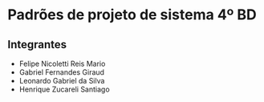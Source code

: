 # Padrões de projeto de sistema 4º BD

## Integrantes
- Felipe Nicoletti Reis Mario
- Gabriel Fernandes Giraud
- Leonardo Gabriel da Silva
- Henrique Zucareli Santiago
